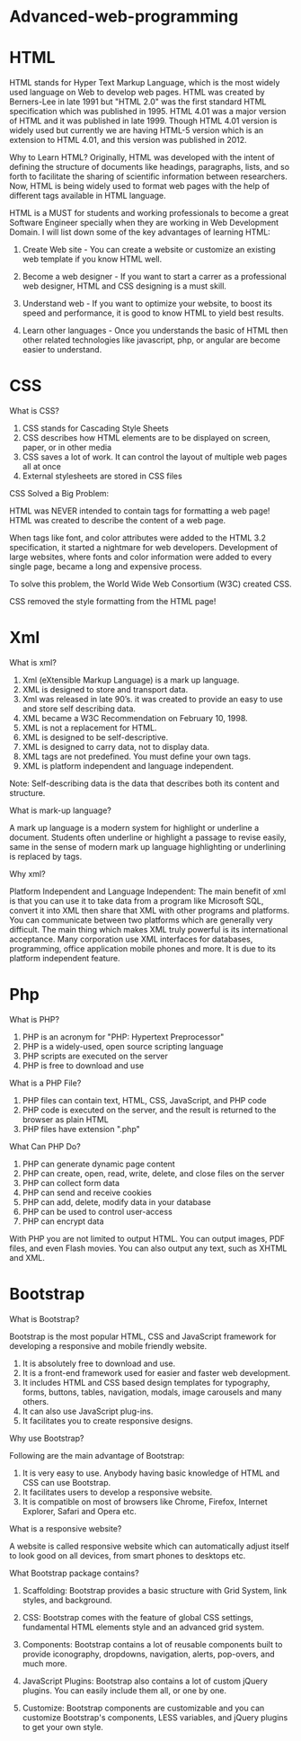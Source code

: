 # Advanced-web-programming

# HTML

HTML stands for Hyper Text Markup Language, which is the most widely used language on Web to develop web pages. HTML was created by Berners-Lee in late 1991 but "HTML 2.0" was the first standard HTML specification which was published in 1995. HTML 4.01 was a major version of HTML and it was published in late 1999. Though HTML 4.01 version is widely used but currently we are having HTML-5 version which is an extension to HTML 4.01, and this version was published in 2012.

Why to Learn HTML?
Originally, HTML was developed with the intent of defining the structure of documents like headings, paragraphs, lists, and so forth to facilitate the sharing of scientific information between researchers. Now, HTML is being widely used to format web pages with the help of different tags available in HTML language.

HTML is a MUST for students and working professionals to become a great Software Engineer specially when they are working in Web Development Domain. I will list down some of the key advantages of learning HTML:

1. Create Web site - You can create a website or customize an existing web template if you know HTML well.

2. Become a web designer - If you want to start a carrer as a professional web designer, HTML and CSS designing is a must skill.

3. Understand web - If you want to optimize your website, to boost its speed and performance, it is good to know HTML to yield best results.

4. Learn other languages - Once you understands the basic of HTML then other related technologies like javascript, php, or angular are become easier to understand.

# CSS

What is CSS?

1. CSS stands for Cascading Style Sheets
2. CSS describes how HTML elements are to be displayed on screen, paper, or in other media
3. CSS saves a lot of work. It can control the layout of multiple web pages all at once
4. External stylesheets are stored in CSS files

CSS Solved a Big Problem:

HTML was NEVER intended to contain tags for formatting a web page!
HTML was created to describe the content of a web page. 

When tags like font, and color attributes were added to the HTML 3.2 specification, it started a nightmare for web developers. Development of large websites, where fonts and color information were added to every single page, became a long and expensive process.

To solve this problem, the World Wide Web Consortium (W3C) created CSS.

CSS removed the style formatting from the HTML page!

# Xml

What is xml?

1. Xml (eXtensible Markup Language) is a mark up language.
2. XML is designed to store and transport data.
3. Xml was released in late 90’s. it was created to provide an easy to use and store self describing data.
4. XML became a W3C Recommendation on February 10, 1998.
5. XML is not a replacement for HTML.
6. XML is designed to be self-descriptive.
7. XML is designed to carry data, not to display data.
8. XML tags are not predefined. You must define your own tags.
9. XML is platform independent and language independent.

Note: Self-describing data is the data that describes both its content and structure.

What is mark-up language?

A mark up language is a modern system for highlight or underline a document.
Students often underline or highlight a passage to revise easily, same in the sense of modern mark up language highlighting or underlining is replaced by tags.

Why xml?

Platform Independent and Language Independent: The main benefit of xml is that you can use it to take data from a program like Microsoft SQL, convert it into XML then share that XML with other programs and platforms. You can communicate between two platforms which are generally very difficult.
The main thing which makes XML truly powerful is its international acceptance. Many corporation use XML interfaces for databases, programming, office application mobile phones and more. It is due to its platform independent feature.

# Php

What is PHP?

1. PHP is an acronym for "PHP: Hypertext Preprocessor"
2. PHP is a widely-used, open source scripting language
3. PHP scripts are executed on the server
4. PHP is free to download and use

What is a PHP File?

1. PHP files can contain text, HTML, CSS, JavaScript, and PHP code
2. PHP code is executed on the server, and the result is returned to the browser as plain HTML
3. PHP files have extension ".php"

What Can PHP Do?

1. PHP can generate dynamic page content
2. PHP can create, open, read, write, delete, and close files on the server
3. PHP can collect form data
4. PHP can send and receive cookies
5. PHP can add, delete, modify data in your database
6. PHP can be used to control user-access
7. PHP can encrypt data

With PHP you are not limited to output HTML. You can output images, PDF files, and even Flash movies. You can also output any text, such as XHTML and XML.

# Bootstrap

What is Bootstrap?

Bootstrap is the most popular HTML, CSS and JavaScript framework for developing a responsive and mobile friendly website.
1. It is absolutely free to download and use.
2. It is a front-end framework used for easier and faster web development.
3. It includes HTML and CSS based design templates for typography, forms, buttons, tables, navigation, modals, image carousels and many others.
4. It can also use JavaScript plug-ins.
5. It facilitates you to create responsive designs.

Why use Bootstrap?

Following are the main advantage of Bootstrap:

1. It is very easy to use. Anybody having basic knowledge of HTML and CSS can use Bootstrap.
2. It facilitates users to develop a responsive website.
3. It is compatible on most of browsers like Chrome, Firefox, Internet Explorer, Safari and Opera etc.

What is a responsive website?

A website is called responsive website which can automatically adjust itself to look good on all devices, from smart phones to desktops etc.

What Bootstrap package contains?

1. Scaffolding: Bootstrap provides a basic structure with Grid System, link styles, and background.

2. CSS: Bootstrap comes with the feature of global CSS settings, fundamental HTML elements style and an advanced grid system.

3. Components: Bootstrap contains a lot of reusable components built to provide iconography, dropdowns, navigation, alerts, pop-overs, and much more.

4. JavaScript Plugins: Bootstrap also contains a lot of custom jQuery plugins. You can easily include them all, or one by one.

5. Customize: Bootstrap components are customizable and you can customize Bootstrap's components, LESS variables, and jQuery plugins to get your own style.
